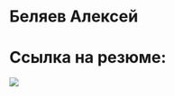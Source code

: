 # Беляев Алексей 

# Ссылка на резюме:
![](https://drive.google.com/file/d/142emnipAmpGdQKFWF-FYRGZuLD22877c/view?usp=sharing)
